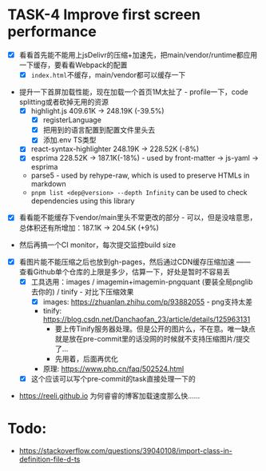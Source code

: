 # TASK-4 Improve first screen performance 

* [x] 看看首先能不能用上jsDelivr的压缩+加速先，把main/vendor/runtime都应用一下缓存，要看看Webpack的配置
  * [x] `index.html`不缓存，main/vendor都可以缓存一下
* 提升一下首屏加载性能，现在加载一个首页1M太扯了 - profile一下，code splitting或者砍掉无用的资源
  * [x] highlight.js 409.61K -> 248.19K (-39.5%)
    * [x] registerLanguage
    * [x] 把用到的语言配置到配置文件里头去
    * [x] 添加.env TS类型
  * [x] react-syntax-highlighter 248.19K -> 228.52K (-8%)
  * [x] esprima 228.52K -> 187.1K(-18%) - used by front-matter  -> js-yaml -> esprima
  * parse5 - used by rehype-raw, which is used to preserve HTMLs in markdown
  * `pnpm list <dep@version> --depth Infinity` can be used to check dependencies using this library
* [x] 看看能不能缓存下vendor/main里头不常更改的部分 - 可以，但是没啥意思，总体积还有所增加：187.1K -> 204.5K (+9%)
* 然后再搞一个CI monitor，每次提交监控build size
* [x] 看图片能不能压缩之后也放到gh-pages，然后通过CDN缓存压缩加速 —— 查看Github单个仓库的上限是多少，估算一下，好处是暂时不容易丢
  * [x] 工具选用：images / imagemin+imagemin-pngquant (要装全局pnglib去你的) / tinify - 对比下压缩效果
    * [x] images: https://zhuanlan.zhihu.com/p/93882055 - png支持太差
    * tinify: https://blog.csdn.net/Danchaofan_23/article/details/125963131
      * 要上传Tinify服务器处理。但是公开的图片么，不在意。唯一缺点就是放在pre-commit里的话没网的时候就不支持压缩图片/提交了…
      * 先用着，后面再优化
    * 原理: https://www.php.cn/faq/502524.html
  * [x] 这个应该可以写个pre-commit的task直接处理一下的
* https://reeli.github.io 为何睿睿的博客加载速度那么快……

# Todo:

* https://stackoverflow.com/questions/39040108/import-class-in-definition-file-d-ts
